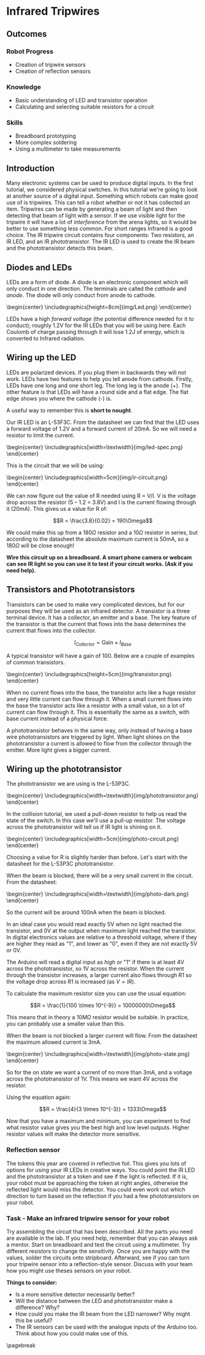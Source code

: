 # Infrared Tripwires

## Outcomes
### Robot Progress
* Creation of tripwire sensors
* Creation of reflection sensors

### Knowledge
* Basic understanding of LED and transistor operation
* Calculating and selecting suitable resistors for a circuit

### Skills
* Breadboard prototyping
* More complex soldering
* Using a multimeter to take measurements

## Introduction

Many electronic systems can be used to produce digital inputs. In the first tutorial, we considered physical switches. In this tutorial we're going to look at another source of a digital input.
Something which robots can make good use of is tripwires. This can tell a robot whether or not it has collected an item. Tripwires can be made by generating a beam of light and then detecting that beam of light with a sensor.
If we use visible light for the tripwire it will have a lot of *interference* from the arena lights, so it would be better to use something less common. For short ranges Infrared is a good choice.
The IR tripwire circuit contains four components: Two resistors, an IR LED, and an IR phototransistor. 
The IR LED is used to create the IR beam and the phototransistor detects this beam.

## Diodes and LEDs

LEDs are a form of diode. A diode is an electronic component which will only conduct in one direction. The terminals are called the *cathode* and *anode*. The diode will only conduct from anode to cathode.

\begin{center}  \includegraphics[height=8cm]{img/Led.png} \end{center}

LEDs have a high *forward voltage* (the potential difference needed for it to conduct); roughly 1.2V for the IR LEDs that you will be using here. Each Coulomb of charge passing through it will lose 1.2J of energy, which is converted to Infrared radiation.

## Wiring up the LED

LEDs are polarized devices. If you plug them in backwards they will not work. LEDs have two features to help you tell anode from cathode. Firstly, LEDs have one long and one short leg. The long leg is the anode (+). The other feature is that LEDs will have a round side and a flat edge. The flat edge shows you where the cathode (-) is.

A useful way to remember this is **short to nought**.

Our IR LED is an L-53F3C. From the datasheet we can find that the LED uses a forward voltage of 1.2V and a forward current of 20mA. So we will need a resistor to limit the current.

\begin{center}  \includegraphics[width=\textwidth]{img/led-spec.png} \end{center}

This is the circuit that we will be using:

\begin{center}  \includegraphics[width=5cm]{img/ir-circuit.png} \end{center}

We can now figure out the value of R needed using R = V/I. V is the voltage drop across the resistor (5 – 1.2 = 3.8V) and I is the current flowing through it (20mA). This gives us a value for R of:

$$R = \frac{3.8}{0.02} = 190\Omega$$

We could make this up from a $180\Omega$ resistor and a $10\Omega$ resistor in series, but according to the datasheet the absolute maximum current is 50mA, so a $180\Omega$ will be close enough!


**Wire this circuit up on a breadboard. A smart phone camera or webcam can see IR light so you can use it to test if your circuit works. (Ask if you need help).**

## Transistors and Phototransistors

Transistors can be used to make very complicated devices, but for our purposes they will be used as an infrared detector. A transistor is a three terminal device. It has a collector, an emitter and a base. The key feature of the transistor is that the current that flows into the base determines the current that flows into the collector.

$$I_{Collector} = \text{Gain} \times I_{Base}$$

A typical transistor will have a gain of 100. Below are a couple of examples of common transistors.

\begin{center}  \includegraphics[height=5cm]{img/transistor.png} \end{center}

When no current flows into the base, the transistor acts like a huge resistor and very little current can flow through it. When a small current flows into the base the transistor acts like a resistor with a small value, so a lot of current can flow through it. This is essentially the same as a switch, with base current instead of a physical force.

A phototransistor behaves in the same way, only instead of having a base wire phototransistors are triggered by light. When light shines on the phototransistor a current is allowed to flow from the collector through the emitter. More light gives a bigger current.

## Wiring up the phototransistor

The phototransistor we are using is the L-53P3C.

\begin{center}  \includegraphics[width=\textwidth]{img/phototransistor.png} \end{center}


In the collision tutorial, we used a pull-down resistor to help us read the state of the switch. In this case we'll use a pull-up resistor. The voltage across the phototransistor will tell us if IR light is shining on it.

\begin{center}  \includegraphics[width=5cm]{img/photo-circuit.png} \end{center}

Choosing a value for R is slightly harder than before. Let's start with the datasheet for the L-53P3C phototransistor.

When the beam is blocked, there will be a very small current in the circuit. From the datasheet:

\begin{center}  \includegraphics[width=\textwidth]{img/photo-dark.png} \end{center}

So the current will be around 100nA when the beam is blocked.

In an ideal case you would read exactly 5V when no light reached the transistor, and 0V at the output when maximum light reached the transistor. In digital electronics values are relative to a threshold voltage, where if they are higher they read as "1", and lower as "0", even if they are not exactly 5V or 0V.

The Arduino will read a digital input as *high* or "1" if there is at least 4V across the phototransistor, so 1V across the resistor.  When the current through the transistor increases, a larger current also flows through R1 so the voltage drop across R1 is increased (as $V = IR$). 

To calculate the maximum resistor size you can use the usual equation:

$$R = \frac{1}{100 \times 10^{-9}} = 10000000\Omega$$

This means that in theory a $10M\Omega$ resistor would be suitable. In practice, you can probably use a smaller value than this. 

When the beam is not blocked a larger current will flow. From the datasheet the maximum allowed current is 3mA.

\begin{center}  \includegraphics[width=\textwidth]{img/photo-state.png} \end{center}

So for the on state we want a current of no more than 3mA, and a voltage across the phototransistor of 1V. This means we want 4V across the resistor.

Using the equation again:

$$R = \frac{4}{3 \times 10^{-3}} = 1333\Omega$$

Now that you have a maximum and minimum, you can experiment to find what resistor value gives you the best high and low level outputs. Higher resistor values will make the detector more sensitive.

### Reflection sensor

The tokens this year are covered in reflective foil. This gives you lots of options for using your IR LEDs in creative ways. You could point the IR LED and the phototransistor at a token and see if the light is reflected. If it is, your robot must be approaching the token at right angles, otherwise the reflected light would miss the detector. You could even work out which direction to turn based on the reflection if you had a few phototransistors on your robot.

### Task - Make an infrared tripwire sensor for your robot
 
 Try assembling the circuit that has been described. All the parts you need are available in the lab. If you need help, remember that you can always ask a mentor. Start on breadboard and test the circuit using a multimeter. Try different resistors to change the sensitivity. Once you are happy with the values, solder the circuits onto stripboard.
 Afterward, see if you can turn your tripwire sensor into a reflection-style sensor. Discuss with your team how you might use theses sensors on your robot.

**Things to consider:**

- Is a more sensitive detector necessarily better?
- Will the distance between the LED and phototransistor make a difference? Why?
- How could you make the IR beam from the LED narrower? Why might this be useful?
- The IR sensors can be used with the analogue inputs of the Arduino too. Think about how you could make use of this.

\pagebreak